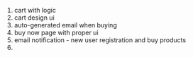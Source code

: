 1. cart with logic
2. cart design ui
3. auto-generated email when buying
4. buy now page with proper ui
5. email notification - new user registration and buy products
6. 